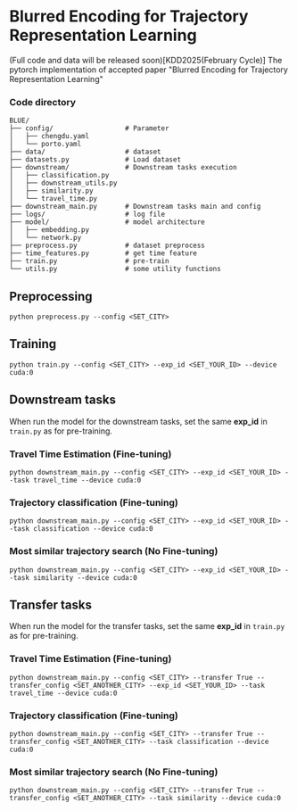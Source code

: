 # Blurred Encoding for Trajectory Representation Learning

(Full code and data will be released soon)[KDD2025(February Cycle)] The pytorch implementation of accepted paper "Blurred Encoding for Trajectory Representation Learning"

### Code directory

```
BLUE/
├── config/                  # Parameter
│   ├── chengdu.yaml
│   └── porto.yaml
├── data/                    # dataset
├── datasets.py              # Load dataset
├── downstream/              # Downstream tasks execution
│   ├── classification.py
│   ├── downstream_utils.py
│   ├── similarity.py
│   └── travel_time.py
├── downstream_main.py       # Downstream tasks main and config
├── logs/                    # log file
├── model/                   # model architecture
│   ├── embedding.py
│   └── network.py
├── preprocess.py            # dataset preprocess
├── time_features.py         # get time feature
├── train.py                 # pre-train
└── utils.py                 # some utility functions
```

## Preprocessing
```
python preprocess.py --config <SET_CITY>
```

## Training
```
python train.py --config <SET_CITY> --exp_id <SET_YOUR_ID> --device cuda:0
```

## Downstream tasks
When run the model for the downstream tasks, set the same **exp_id** in `train.py` as for pre-training.

### Travel Time Estimation (Fine-tuning)
```
python downstream_main.py --config <SET_CITY> --exp_id <SET_YOUR_ID> --task travel_time --device cuda:0 
```

### Trajectory classification (Fine-tuning)
```
python downstream_main.py --config <SET_CITY> --exp_id <SET_YOUR_ID> --task classification --device cuda:0 
```

### Most similar trajectory search (No Fine-tuning)
```
python downstream_main.py --config <SET_CITY> --exp_id <SET_YOUR_ID> --task similarity --device cuda:0 
```


## Transfer tasks
When run the model for the transfer tasks, set the same **exp_id** in `train.py` as for pre-training.

### Travel Time Estimation (Fine-tuning)
```
python downstream_main.py --config <SET_CITY> --transfer True --transfer_config <SET_ANOTHER_CITY> --exp_id <SET_YOUR_ID> --task travel_time --device cuda:0 
```

### Trajectory classification (Fine-tuning)
```
python downstream_main.py --config <SET_CITY> --transfer True --transfer_config <SET_ANOTHER_CITY> --task classification --device cuda:0
```

### Most similar trajectory search (No Fine-tuning)
```
python downstream_main.py --config <SET_CITY> --transfer True --transfer_config <SET_ANOTHER_CITY> --task similarity --device cuda:0
```

